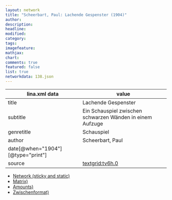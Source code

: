 ```yaml
---
layout: network
title: "Scheerbart, Paul: Lachende Gespenster (1904)"
author:
description:
headline:
modified:
category:
tags:
imagefeature: 
mathjax: 
chart: 
comments: true
featured: false
list: true
networkdata: 138.json
---
```

lina.xml data  | value
------------- | -------------
title|Lachende Gespenster
subtitle|Ein Schauspiel zwischen schwarzen Wänden in einem Aufzuge
genretitle|Schauspiel
author|Scheerbart, Paul
date[@when="1904"][@type="print"]|
source|[textgrid:tv6h.0](https://textgridlab.org/1.0/tgcrud-public/rest/textgrid:tv6h.0/data)



* [Network (sticky and static)](/linas/network138)
* [Matrix)](/linas/matrix138)
* [Amounts)](/linas/amount138)
* [Zwischenformat)](/linas/lina138 )
